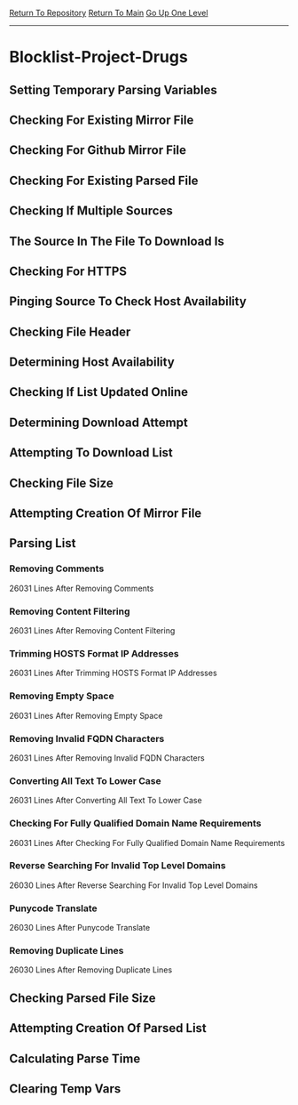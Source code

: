 [Return To Repository](https://github.com/DigitalWarrior/piholeparser/)
[Return To Main](https://github.com/DigitalWarrior/piholeparser/blob/master/RecentRunLogs/Mainlog.md)
[Go Up One Level](https://github.com/DigitalWarrior/piholeparser/blob/master/RecentRunLogs/TopLevelScripts/30-Processing-External-Blacklists.md)
____________________________________
# Blocklist-Project-Drugs
## Setting Temporary Parsing Variables
## Checking For Existing Mirror File
## Checking For Github Mirror File
## Checking For Existing Parsed File
## Checking If Multiple Sources
## The Source In The File To Download Is
## Checking For HTTPS
## Pinging Source To Check Host Availability
## Checking File Header
## Determining Host Availability
## Checking If List Updated Online
## Determining Download Attempt
## Attempting To Download List
## Checking File Size
## Attempting Creation Of Mirror File
## Parsing List
### Removing Comments
26031 Lines After Removing Comments
### Removing Content Filtering
26031 Lines After Removing Content Filtering
### Trimming HOSTS Format IP Addresses
26031 Lines After Trimming HOSTS Format IP Addresses
### Removing Empty Space
26031 Lines After Removing Empty Space
### Removing Invalid FQDN Characters
26031 Lines After Removing Invalid FQDN Characters
### Converting All Text To Lower Case
26031 Lines After Converting All Text To Lower Case
### Checking For Fully Qualified Domain Name Requirements
26031 Lines After Checking For Fully Qualified Domain Name Requirements
### Reverse Searching For Invalid Top Level Domains
26030 Lines After Reverse Searching For Invalid Top Level Domains
### Punycode Translate
26030 Lines After Punycode Translate
### Removing Duplicate Lines
26030 Lines After Removing Duplicate Lines
## Checking Parsed File Size
## Attempting Creation Of Parsed List
## Calculating Parse Time
## Clearing Temp Vars
